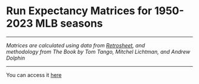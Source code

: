# Run Expectancy Matrices for 1950-2023 MLB seasons
---

*Matrices are calculated using data from <a href="https://retrosheet.org">Retrosheet</a>, and*   
*methodology from The Book by Tom Tango, Mitchel Lichtman, and Andrew Dolphin*

---

You can access it [here](https://nd.observablehq.cloud/re24/)